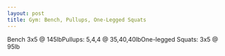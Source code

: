 ```yaml
---
layout: post
title: Gym: Bench, Pullups, One-Legged Squats
---
```


Bench 3x5 @ 145lbPullups: 5,4,4 @ 35,40,40lbOne-legged Squats: 3x5 @ 95lb